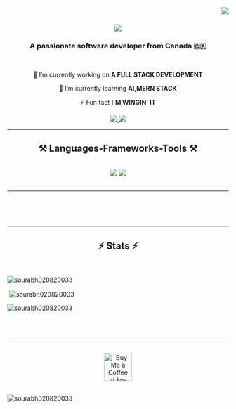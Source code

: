 <img align="right" src="https://visitor-badge.laobi.icu/badge?page_id=sourabh020820033.sourabh020820033" />

<h1 align="center">
    <img src="https://readme-typing-svg.herokuapp.com/?font=Righteous&size=35&center=true&vCenter=true&width=500&height=70&duration=4000&lines=Hi+There!+👋;+I'm+SOURABH+SAHU!;" />
</h1>

<h3 align="center">A passionate software developer from Canada 🇨🇦</h3>

<br/>

<div align="center">
 
 🔭 I’m currently working on **A FULL STACK DEVELOPMENT**
 
 🌱 I’m currently learning **AI,MERN STACK**

⚡ Fun fact **I'M WINGIN' IT**

 </div>
 
<div align="center"> 
  <a href="mailto:sourabh282003@gmail.com">
    <img src="https://img.shields.io/badge/Gmail-333333?style=for-the-badge&logo=gmail&logoColor=red" />
  </a>
  
  <a href="" target="_blank">
     <img src="https://img.shields.io/badge/Portfolio-FF5722?style=for-the-badge&logo=todoist&logoColor=white" target="_blank" /> <!-- sqlite, safari, google-chrome are other good icon options -->
  </a>
</div>

 <hr/>
 
<h2 align="center">⚒️ Languages-Frameworks-Tools ⚒️</h2>
<br/>
<div align="center">
    <img src="https://skillicons.dev/icons?i=react,bootstrap,html,css,vscode,github,figma,tailwind,git,r" />
    <img src="https://skillicons.dev/icons?i=nodejs,python,javascript,typescript,express,firebase,mongodb,c,java,nextjs,mysql,flask" /><br>
</div>

<br/>
<hr/>


  
  <br/><br/><br/>
</div>

<hr/>

<h2 align="center">⚡ Stats ⚡</h2>
<br>
<p align="left"> <img src="https://komarev.com/ghpvc/?username=sourabh020820033&label=Profile%20views&color=0e75b6&style=flat" alt="sourabh020820033" /> </p>
<p>&nbsp;<img align="center" src="https://github-readme-stats.vercel.app/api?username=sourabh020820033&show_icons=true&locale=en" alt="sourabh020820033" /></p>
<p align="left"> <a href="https://github.com/ryo-ma/github-profile-trophy"><img src="https://github-profile-trophy.vercel.app/?username=sourabh020820033" alt="sourabh020820033" /></a> </p>
<br/><br/>

<hr/>

<br/>

<div align="center">
<a href='https://ko-fi.com/V7V4RAK9C' target='_blank'><img height='64' style='border:0px;height:64px;' src='https://storage.ko-fi.com/cdn/kofi1.png?v=3' border='0' alt='Buy Me a Coffee at ko-fi.com' /></a>
</div>

<br/>

<p align="left"> <img src="https://komarev.com/ghpvc/?username=sourabh020820033&label=Profile%20views&color=0e75b6&style=flat" alt="sourabh020820033" /> </p>




